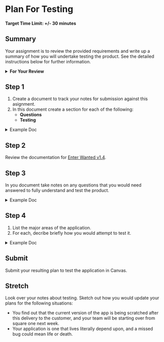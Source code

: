 # Plan For Testing

#### Target Time Limit: +/- 30 minutes

## Summary

Your assignment is to review the provided requirements and write up a summary of
how you will undertake testing the product. See the detailed instructions below
for further information.

<details>

<summary> <strong> For Your Review </strong> </summary>

If you're feeling uncertain on where to start in this project, look over the
following:

<br />

- <a href="https://devmountain.github.io/qa_student_assignments/units/unit_1_fundamentals/1.01/sp1.01.1.html" target="_blank">Hands
  on Testing</a> <br />
- <a href="https://devmountain.github.io/qa_student_assignments/units/unit_1_fundamentals/1.01/sp1.01.2.html" target="_blank">Document
  Review</a> <br />
- <a href="https://devmountain.github.io/qa_student_assignments/units/unit_1_fundamentals/1.01/sp1.01.3.html" target="_blank">Exploratory
  Testing</a>

</details>

## Step 1

1. Create a document to track your notes for submission against this asignment.
1. In this document create a section for each of the following:
   - **Questions**
   - **Testing**

<details> <summary> Example Doc </summary>

{% highlight markdown %}

- Questions

- Testing

{% endhighlight %}

</details>

## Step 2

Review the documentation for
<a href="https://devmountain-qa.github.io/enter-wanted/1.4_README.html" target="_blank">Enter
Wanted v1.4</a>.

## Step 3

In you document take notes on any questions that you would need answered to
fully understand and test the product.

<details> <summary> Example Doc </summary>

{% highlight markdown %}

- Questions

1. How do I...?
2. Why would a user...?
3. Where should...?

- Testing

{% endhighlight %}

</details>

## Step 4

1. List the major areas of the application.
1. For each, decribe briefly how you would attempt to test it.

<details> <summary> Example Doc </summary>

{% highlight markdown %}

- Questions

1. How do I...?
2. Why would a user...?
3. Where should...?

- Testing

* (Some area)
  - I would test this area by doing x, y, and then z.
* (Some other area)
  - This I'd test the same, except a instead of x.
* etc... {% endhighlight %}

</details>

## Submit

Submit your resulting plan to test the application in Canvas.

## Stretch

Look over your notes about testing. Sketch out how you would update your plans
for the following situations:

- You find out that the current version of the app is being scratched after this
  delivery to the customer, and your team will be starting over from square one
  next week.
- Your application is one that lives literally depend upon, and a missed bug
  could mean life or death.
